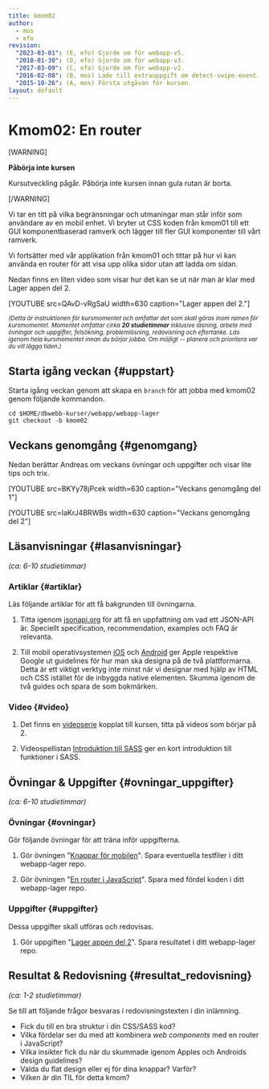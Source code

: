 ```yaml
---
title: kmom02
author:
  - mos
  - efo
revision:
  "2023-03-01": (E, efo) Gjorde om för webapp-v5.
  "2018-01-30": (D, efo) Gjorde om för webapp-v3.
  "2017-03-09": (C, efo) Gjorde om för webapp-v2.
  "2016-02-08": (B, mos) Lade till extrauppgift om detect-swipe-event.
  "2015-10-26": (A, mos) Första utgåvan för kursen.
layout: default
---
```

Kmom02: En router
==================================

[WARNING]

**Påbörja inte kursen**

Kursutveckling pågår. Påbörja inte kursen innan gula rutan är borta.

[/WARNING]

Vi tar en titt på vilka begränsningar och utmaningar man står inför som användare av en mobil enhet. Vi bryter ut CSS koden från kmom01 till ett GUI komponentbaserad ramverk och lägger till fler GUI komponenter till vårt ramverk.

Vi fortsätter med vår applikation från kmom01 och tittar på hur vi kan använda en router för att visa upp olika sidor utan att ladda om sidan.

Nedan finns en liten video som visar hur det kan se ut när man är klar med Lager appen del 2.

[YOUTUBE src=QAvD-vRgSaU width=630 caption="Lager appen del 2."]



<small><i>(Detta är instruktionen för kursmomentet och omfattar det som skall göras inom ramen för kursmomentet. Momentet omfattar cirka **20 studietimmar** inklusive läsning, arbete med övningar och uppgifter, felsökning, problemlösning, redovisning och eftertanke. Läs igenom hela kursmomentet innan du börjar jobba. Om möjligt -- planera och prioritera var du vill lägga tiden.)</i></small>



Starta igång veckan {#uppstart}
----------------------------------------------

Starta igång veckan genom att skapa en `branch` för att jobba med kmom02 genom följande kommandon.

```shell
cd $HOME/dbwebb-kurser/webapp/webapp-lager
git checkout -b kmom02
```



Veckans genomgång {#genomgang}
---------------------------------

Nedan berättar Andreas om veckans övningar och uppgifter och visar lite tips och trix.

[YOUTUBE src=BKYy78jPcek width=630 caption="Veckans genomgång del 1"]

[YOUTUBE src=IaKrJ4BRWBs width=630 caption="Veckans genomgång del 2"]



Läsanvisningar  {#lasanvisningar}
---------------------------------

*(ca: 6-10 studietimmar)*



### Artiklar {#artiklar}

Läs följande artiklar för att få bakgrunden till övningarna.

1. Titta igenom [jsonapi.org](http://jsonapi.org/format/) för att få en uppfattning om vad ett JSON-API är. Speciellt specification, recommendation, examples och FAQ är relevanta.

1. Till mobil operativsystemen [iOS](https://developer.apple.com/design/) och [Android](https://developer.android.com/design/) ger Apple respektive Google ut guidelines för hur man ska designa på de två plattformarna. Detta är ett viktigt verktyg inte minst när vi designar med hjälp av HTML och CSS istället för de inbyggda native elementen. Skumma igenom de två guides och spara de som bokmärken.



### Video {#video}

1. Det finns en [videoserie](https://www.youtube.com/playlist?list=PLKtP9l5q3ce_CbhJOudHjxkjYofM98kvh) kopplat till kursen, titta på videos som börjar på 2.

1. Videospellistan [Introduktion till SASS](https://www.youtube.com/playlist?list=PLKtP9l5q3ce8HZ5mbVhoKM_R1DmlX1iH1) ger en kort introduktion till funktioner i SASS.



Övningar & Uppgifter  {#ovningar_uppgifter}
-------------------------------------------

*(ca: 6-10 studietimmar)*



### Övningar {#ovningar}

Gör följande övningar för att träna inför uppgifterna.

1. Gör övningen "[Knappar för mobilen](kunskap/knappar-for-mobilen)". Spara eventuella testfiler i ditt webapp-lager repo.

1. Gör övningen "[En router i JavaScript](kunskap/en-router-i-javascript)". Spara med fördel koden i ditt webapp-lager repo.



### Uppgifter {#uppgifter}

Dessa uppgifter skall utföras och redovisas.

1. Gör uppgiften "[Lager appen del 2](uppgift/lager-appen-del-2)". Spara resultatet i ditt webapp-lager repo.



Resultat & Redovisning  {#resultat_redovisning}
-----------------------------------------------

*(ca: 1-2 studietimmar)*

Se till att följande frågor besvaras i redovisningstexten i din inlämning.

* Fick du till en bra struktur i din CSS/SASS kod?
* Vilka fördelar ser du med att kombinera _web components_ med en router i JavaScript?
* Vilka insikter fick du när du skummade igenom Apples och Androids design guidelines?
* Valda du flat design eller ej för dina knappar? Varför?
* Vilken är din TIL för detta kmom?
